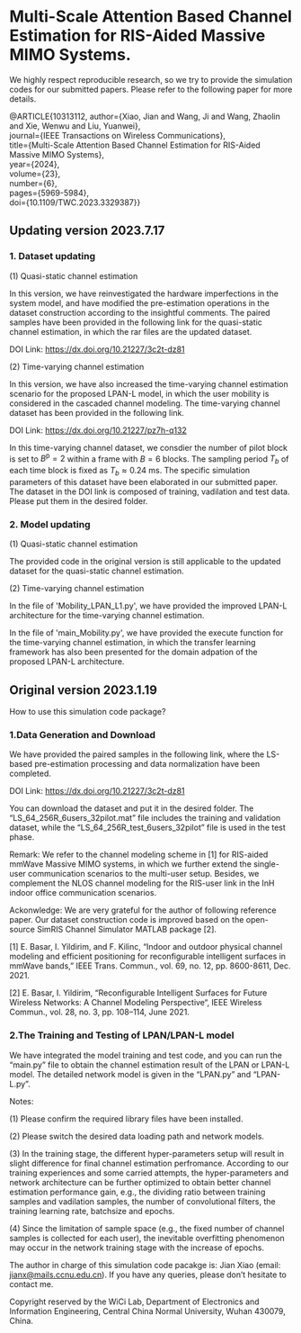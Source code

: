# Multi-Scale Attention Based Channel Estimation for RIS-Aided Massive MIMO Systems.

We highly respect reproducible research, so we try to provide the simulation codes for our submitted papers. Please refer to the following paper for more details.

@ARTICLE{10313112,
  author={Xiao, Jian and Wang, Ji and Wang, Zhaolin and Xie, Wenwu and Liu, Yuanwei},<br/>
  journal={IEEE Transactions on Wireless Communications}, <br/>
  title={Multi-Scale Attention Based Channel Estimation for RIS-Aided Massive MIMO Systems}, <br/>
  year={2024},<br/>
  volume={23},<br/>
  number={6},<br/>
  pages={5969-5984},<br/>
  doi={10.1109/TWC.2023.3329387}}



## Updating version 2023.7.17 
### 1. Dataset updating
(1) Quasi-static channel estimation

In this version, we have reinvestigated the hardware imperfections in the system model, and have modified the pre-estimation operations in the dataset construction according to the insightful comments. The paired samples have been provided in the following link for the quasi-static channel estimation, in which the rar files are the updated dataset.

DOI Link: https://dx.doi.org/10.21227/3c2t-dz81

(2) Time-varying channel estimation

In this version, we have also increased the time-varying channel estimation scenario for the proposed LPAN-L model, in which the user mobility is considered in the cascaded channel modeling. The time-varying channel dataset has been provided in the following link.

DOI Link: https://dx.doi.org/10.21227/pz7h-q132

In this time-varying channel dataset, we consdier the number of pilot block is set to $B^\text{p}=2$ within a frame with $B=6$ blocks. The sampling period $T_b$ of each time block is fixed as $T_b \approx 0.24$ ms. The specific simulation parameters of this dataset have been elaborated in our submitted paper. The dataset in the DOI link is composed of training, vadilation and test data. Please put them in the desired folder.

### 2. Model updating
(1) Quasi-static channel estimation

The provided code in the original version is still applicable to the updated dataset for the quasi-static channel estimation.

(2) Time-varying channel estimation

In the file of 'Mobility_LPAN_L1.py', we have provided the improved LPAN-L architecture for the time-varying channel estimation. 

In the file of 'main_Mobility.py', we have provided the execute function for the time-varying channel estimation, in which the transfer learning framework has also been presented for the domain adpation of the proposed LPAN-L architecture.

## Original version 2023.1.19

How to use this simulation code package?

### 1.Data Generation and Download

We have provided the paired samples in the following link, where the LS-based pre-estimation processing and data normalization have been completed.

DOI Link: https://dx.doi.org/10.21227/3c2t-dz81

You can download the dataset and put it in the desired folder. The “LS_64_256R_6users_32pilot.mat” file includes the training and validation dataset, while the “LS_64_256R_test_6users_32pilot” file is used in the test phase.

Remark: We refer to the channel modeling scheme in [1] for RIS-aided mmWave Massive MIMO systems, in which we further extend the single-user communication scenarios to the multi-user setup. Besides, we complement the NLOS channel modeling for the RIS-user link in the InH indoor office communication scenarios. 

Ackonwledge: We are very grateful for the author of following reference paper. Our dataset construction code is improved based on the open-source SimRIS Channel Simulator MATLAB package [2]. 

[1] E. Basar, I. Yildirim, and F. Kilinc, “Indoor and outdoor physical channel modeling and efficient positioning for reconfigurable intelligent surfaces in mmWave bands,” IEEE Trans. Commun., vol. 69, no. 12, pp. 8600-8611, Dec. 2021.

[2] E. Basar, I. Yildirim, “Reconfigurable Intelligent Surfaces for Future Wireless Networks: A Channel Modeling Perspective“, IEEE Wireless Commun., vol. 28, no. 3, pp. 108–114, June 2021.

### 2.The Training and Testing of LPAN/LPAN-L model

We have integrated the model training and test code, and you can run the “main.py” file to obtain the channel estimation result of the LPAN or LPAN-L model. The detailed network model is given in the “LPAN.py” and “LPAN-L.py”.

Notes: 

(1)	Please confirm the required library files have been installed.

(2)	Please switch the desired data loading path and network models.

(3) In the training stage, the different hyper-parameters setup will result in slight difference for final channel estimation perfromance. According to our training experiences and some carried attempts, the hyper-parameters and network architecture can be further optimized to obtain better channel estimation performance gain, e.g., the dividing ratio between training samples and vadilation samples, the number of convolutional filters, the training learning rate, batchsize and epochs.

(4) Since the limitation of sample space (e.g., the fixed number of channel samples is collected for each user), the inevitable overfitting phenomenon may occur in the network training stage with the increase of epochs.

The author in charge of this simulation code pacakge is: Jian Xiao (email: jianx@mails.ccnu.edu.cn). If you have any queries, please don’t hesitate to contact me.

Copyright reserved by the WiCi Lab, Department of Electronics and Information Engineering, Central China Normal University, Wuhan 430079, China.
